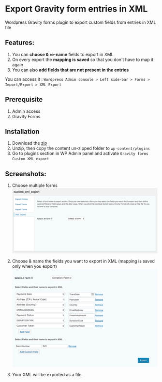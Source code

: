 # Export Gravity form entries in XML
Wordpress Gravity forms plugin to export custom fields from entries in XML file

## Features:
1. You can **choose & re-name** fields to export in XML
2. On every export the **mapping is saved** so that you don't have to map it again
3. You can also **add fields that are not present in the entries**

You can access it : `Wordpress Admin console > Left side-bar > Forms > Import/Export > XML Export`

## Prerequisite
1. Admin access
2. Gravity Forms

## Installation
1. Download the [zip](https://github.com/ankitladhania/gravity-forms-custom-xml-export/archive/master.zip)
2. Unzip, then copy the content un-zipped folder to `wp-content/plugins`
3. Go to plugins section in WP Admin panel and activate `Gravity forms Custom XML export`

## Screenshots:
1. Choose multiple forms
![Select Multiple Gravity forms to export](assests/preview1.png)

2. Choose & name the fields you want to export in XML (mapping is saved only when you export)
![Choose & name the fields you want to export in XML](assests/preview2.png)

3. Your XML will be exported as a file.